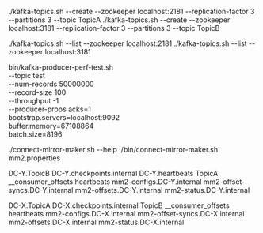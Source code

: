 ./kafka-topics.sh --create --zookeeper localhost:2181 --replication-factor 3 --partitions 3 --topic TopicA
./kafka-topics.sh --create --zookeeper localhost:3181 --replication-factor 3 --partitions 3 --topic TopicB

./kafka-topics.sh --list --zookeeper localhost:2181
./kafka-topics.sh --list --zookeeper localhost:3181


bin/kafka-producer-perf-test.sh \
  --topic test \
  --num-records 50000000 \
  --record-size 100 \
  --throughput -1 \
  --producer-props acks=1 \
  bootstrap.servers=localhost:9092 \
  buffer.memory=67108864 \
  batch.size=8196




./connect-mirror-maker.sh --help
./bin/connect-mirror-maker.sh mm2.properties


DC-Y.TopicB
DC-Y.checkpoints.internal
DC-Y.heartbeats
TopicA
__consumer_offsets
heartbeats
mm2-configs.DC-Y.internal
mm2-offset-syncs.DC-Y.internal
mm2-offsets.DC-Y.internal
mm2-status.DC-Y.internal


DC-X.TopicA
DC-X.checkpoints.internal
TopicB
__consumer_offsets
heartbeats
mm2-configs.DC-X.internal
mm2-offset-syncs.DC-X.internal
mm2-offsets.DC-X.internal
mm2-status.DC-X.internal
